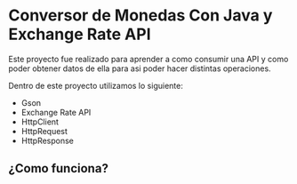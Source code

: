 # Conversor de Monedas Con Java y Exchange Rate API
<p>Este proyecto fue realizado para aprender a como consumir una API y como poder obtener datos de ella para asi poder hacer distintas operaciones.</p>

<p>
  Dentro de este proyecto utilizamos lo siguiente:
</p>
<ul>
  <li>Gson</li>
  <li>Exchange Rate API</li>
  <li>HttpClient</li>
  <li>HttpRequest</li>
  <li>HttpResponse</li>
</ul>

## ¿Como funciona?
